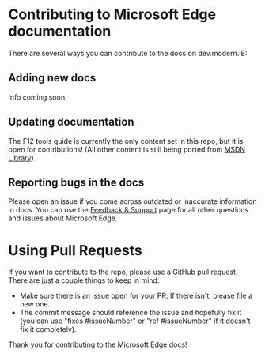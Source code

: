 # Contributing to Microsoft Edge documentation

There are several ways you can contribute to the docs on dev.modern.IE:

## Adding new docs
Info coming soon.

## Updating documentation
The F12 tools guide is currently the only content set in this repo, but it is open for contributions! (All other content is still being ported from [MSDN Library](https://msdn.microsoft.com/en-us/library/dn997183(v=vs.85).aspx)). 

## Reporting bugs in the docs
Please open an issue if you come across outdated or inaccurate information in docs. You can use the [Feedback & Support](http://dev.modern.ie/community/support/) page for all other questions and issues about Microsoft Edge.

# Using Pull Requests
If you want to contribute to the repo, please use a GitHub pull request. There are just a couple things to keep in mind:
- Make sure there is an issue open for your PR. If there isn't, please file a new one.
- The commit message should reference the issue and hopefully fix it (you can use "fixes #issueNumber" or "ref #issueNumber" if it doesn't fix it completely). 

Thank you for contributing to the Microsoft Edge docs!

